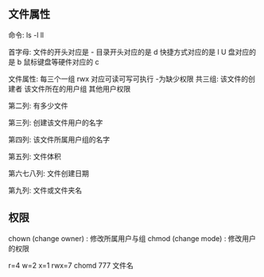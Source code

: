 ## 文件属性

命令:
ls -l
ll

首字母:
文件的开头对应是 -
目录开头对应的是 d
快捷方式对应的是 l
U 盘对应的是 b
鼠标键盘等硬件对应的 c

文件属性:
每三个一组
rwx 对应可读可写可执行 -为缺少权限
共三组: 该文件的创建者 该文件所在的用户组 其他用户权限

第二列:
有多少文件

第三列:
创建该文件用户的名字

第四列:
该文件所属用户组的名字

第五列:
文件体积

第六七八列:
文件创建日期

第九列:
文件或文件夹名

## 权限

chown (change owner) : 修改所属用户与组
chmod (change mode) : 修改用户的权限

r=4 w=2 x=1
rwx=7
chomd 777 文件名
